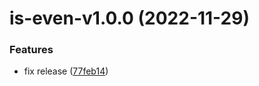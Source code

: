 # is-even-v1.0.0 (2022-11-29)


### Features

* fix release ([77feb14](https://github.com/fedeaviles/workspace-sample/commit/77feb147d19c0331ab9ba65b3941add66f6aa7c6))
